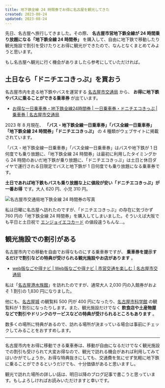 ```yaml
---
title: 地下鉄全線 24 時間券でお得に名古屋を観光してきた
created: 2023-08-24
updated: 2023-08-24
---
```


先日、名古屋へ旅行してきました。その際、 **名古屋市営地下鉄全線が 24 時間乗り放題になる「地下鉄全線 24 時間券」** を購入して、自由に地下鉄で移動したり観光施設で割引を受けたりとお得に観光ができたので、なんとなくまとめてみようと思います。

もし名古屋へ観光に行く機会がありましたら参考にしていただければ。

## 土日なら「ドニチエコきっぷ」を買おう

名古屋市内を走る地下鉄やバスを運営する [名古屋市交通局](https://www.kotsu.city.nagoya.jp/) から、 **お得に地下鉄やバスに乗ることができる乗車券** が出ています。

- [お得な一日乗車券・地下鉄全線24時間券 | 一日乗車券・ドニチエコきっぷ | 乗車券 | 名古屋市交通局](https://www.kotsu.city.nagoya.jp/jp/pc/ticket/TRP0000310.htm)

2023 年 8 月現在、 **「バス・地下鉄全線一日乗車券」「バス全線一日乗車券」「地下鉄全線 24 時間券」「ドニチエコきっぷ」** の 4 種類がウェブサイトに掲載されています。

「バス・地下鉄全線一日乗車券」「バス全線一日乗車券」はバスや地下鉄が 1 日何度でも乗り放題に、「地下鉄全線 24 時間券」は最初に利用したタイミングから 24 時間のあいだ地下鉄が乗り放題に、「ドニチエコきっぷ」は土日と休日ダイヤで運行される日限定でバスと地下鉄が 1 日何度でも乗り放題になる乗車券です。

**土日であれば地下鉄もバスも乗り放題な上に値段が安い「ドニチエコきっぷ」が一番お得** です。大人 620 円、小児 310 円。

![名古屋市交通局地下鉄全線 24 時間券の写真](7e32176d-a983-4bff-aec4-742887f50900)

私は日曜に名古屋へ訪れたのですが、「ドニチエコきっぷ」の存在に気づかず 760 円の「地下鉄全線 24 時間券」を購入してしまいました。そういえば大阪でも平日と土日祝で [エンジョイエコカード](https://subway.osakametro.co.jp/guide/page/enjoy-eco.php) の値段違うもんな…。

## 観光施設での割引がある

名古屋市内での移動を自由でお得なものにする乗車券ですが、 **乗車券を提示するだけで割引などの特典が受けられる観光施設やお店があります** 。

- [web版なごや得ナビ | Web版なごや得ナビ | 市営交通を楽しむ | 名古屋市交通局](https://www.kotsu.city.nagoya.jp/jp/pc/ENJOY/TRP0000864.htm)

私は「[名古屋港水族館](https://nagoyaaqua.jp/)」を訪れたのですが、通常大人 2,030 円の入館券がおよそ 1 割引の 1,830 円になりました。

他にも、[名古屋城](https://www.nagoyajo.city.nagoya.jp/) の観覧料 500 円が 400 円になったり、[名古屋市科学館](http://www.ncsm.city.nagoya.jp/) の観覧料が 1 割引になったりします。また、観光施設だけでなく **飲食店や土産物屋などで割引やドリンクのサービスなどの特典が受けられるところもあります** 。

数多くの場所に特典があるので、訪れる場所が決まっている場合は事前にチェックしてみることをおすすめします。

---

名古屋市内をお得に移動できる乗車券は、移動が自由になるだけでなく観光施設での割引も受けられて大変お得なので、観光で訪れる機会があれば利用してみてはいかがでしょうか。お得な特典抜きにしても、交通費を気にせず気軽に地下鉄に乗ることができるというだけでも、十分価値があると思いますし。

観光で訪れた場所の詳しい話は、明日以降のブログ記事で書こうと思っています。もしよろしければお読みいただけますと幸いです。
